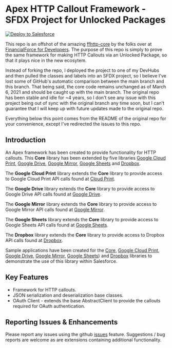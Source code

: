 # Apex HTTP Callout Framework - SFDX Project for Unlocked Packages

<a href="https://githubsfdeploy.herokuapp.com?owner=miguelriverarios&repo=ffhttp-core-sfdx">
    <img alt="Deploy to Salesforce"
        src="https://raw.githubusercontent.com/afawcett/githubsfdeploy/master/src/main/webapp/resources/img/deploy.png">
</a>

This repo is an offshot of the amazing [ffhttp-core](https://github.com/financialforcedev/ffhttp-core) by the folks over at [FinancialForce for Developers](https://github.com/financialforcedev). The purpose of this repo is simply to prove the same framework for making HTTP Callouts via an Unlocked Package, so that it plays nice in the new ecosytem.

Instead of forking the repo, I deployed the project to one of my DevHubs and then pulled the classes and labels into an SFDX project, so I believe I've lost some of GitHub's automatic comparison between the main branch and this branch. That being said, the core code remains unchanged as of March 6, 2021 and should be caught up with the main branch. The original repo has been stable and idle for ~4 years, so I don't see any issue with this project being out of sync with the original branch any time soon, but I can't guarantee that I will keep up with future updates made to the original repo.

Everything below this point comes from the README of the original repo for your convenience, except I've redirected the issues to this repo.

## Introduction

An Apex framework has been created to provide functionality for HTTP callouts. This **Core** library has been extended by five libraries [Google Cloud Print](https://github.com/financialforcedev/ffhttp-googlecloudprint), [Google Drive](https://github.com/financialforcedev/ffhttp-googledrive), [Google Mirror](https://github.com/financialforcedev/ffhttp-googlemirror), [Google Sheets](https://github.com/financialforcedev/ffhttp-googlesheets) and [Dropbox](https://github.com/financialforcedev/ffhttp-dropbox).

The **Google Cloud Print** library extends the **Core** library to provide access to Google Cloud Print API calls found at [Cloud Print](https://developers.google.com/cloud-print/).

The **Google Drive** library extends the **Core** library to provide access to Google Drive API calls found at [Google Drive](https://developers.google.com/drive/v2/reference/).

The **Google Mirror** library extends the **Core** library to provide access to Google Mirror API calls found at [Google Mirror](https://developers.google.com/glass/v1/reference/).

The **Google Sheets** library extends the **Core** library to provide access to Google Sheets API calls found at [Google Sheets](https://developers.google.com/google-apps/spreadsheets/).

The **Dropbox** library extends the **Core** library to provide access to Dropbox API calls found at [Dropbox](https://www.dropbox.com/developers/core/docs).

Sample applications have been created for the [Core](https://github.com/financialforcedev/ffhttp-core-samples), [Google Cloud Print](https://github.com/financialforcedev/ffhttp-googlecloudprint-samples), [Google Drive](https://github.com/financialforcedev/ffhttp-googledrive-samples), [Google Mirror](https://github.com/financialforcedev/ffhttp-googlemirror-samples), [Google Sheets](https://github.com/financialforcedev/ffhttp-googlesheets-samples)) and [Dropbox](https://github.com/financialforcedev/ffhttp-dropbox-samples) libraries to demonstrate the use of this library within Salesforce.

## Key Features

- Framework for HTTP callouts.
- JSON serialization and deserialization base classes.
- OAuth Client - extends the base AbstractClient to provide the callouts required for OAuth authentication.

## Reporting Issues & Enhancements

Please report any issues using the github [issues](https://github.com/miguelriverarios/ffhttp-core-sfdx/issues) feature. Suggestions / bug reports are welcome as are extensions containing additional functionality.
